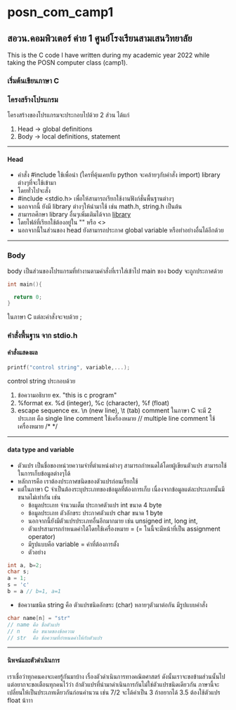 # posn_com_camp1 
## สอวน.คอมพิวเตอร์ ค่าย 1 ศูนย์โรงเรียนสามเสนวิทยาลัย
This is the C code I have written during my academic year 2022 while taking the POSN computer class (camp1).

### เริ่มต้นเขียนภาษา C
### โครงสร้างโปรแกรม

โครงสร้างของโปรแกรมจะประกอบไปด้วย 2 ส่วน ได้แก่
1. Head -> global definitions
2. Body -> local definitions, statement
---
#### Head
- คำสั่ง #include ใช้เพื่อนำ (ใครที่คุ้นเคยกับ python จะคล้ายๆกับคำสั่ง import) library ต่างๆที่จะใช้เข้ามา
- โดยทั่วไปจะสั่ง 
- #include <stdio.h> เพื่อให้สามารถเรียกใช้งานฟังก์ชั่นพื้นฐานต่างๆ
- นอกจากนี้ ยังมี library ต่างๆให้นำมาใช้ เช่น math.h, string.h เป็นต้น
- สามารถศึกษา library อื่นๆเพิ่มเติมได้จาก [library](https://cplusplus.com/)
- โดยไฟล์ที่เรียกใช้ต้องอยู่ใน "" หรือ <>
- นอกจากนี้ในส่วนของ head ยังสามารถประกาศ global variable หรือทำอย่างอื่นได้อีกด้วย
---
### Body
body เป็นส่วนของโปรแกรมที่ทำงานตามคำสั่งที่เราใส่เข้าไป 
main ของ body จะถูกประกาศด้วย
```c
int main(){

  return 0;
}
```
ในภาษา C แต่ละคำสั่งจะจบด้วย ; 

### คำสั่งพื้นฐาน จาก stdio.h
#### คำสั่งแสดงผล
```c
printf("control string", variable,...);
```
control string ประกอบด้วย 
1. ข้อความอธิบาย ex. "this is c program"
2. %format ex. %d (integer), %c (character), %f (float)
3. escape sequence ex. \n (new line), \t (tab)
comment ในภาษา C จะมี 2 ประเภท คือ
   single line comment ใช้เครื่องหมาย //
   multiple line comment ใช้เครื่องหมาย /* */
---
#### data type and variable
- ตัวแปร เป็นชื่อของหน่วยความจำที่ตำแหน่งต่างๆ สามารถกำหนดได้โดยผู้เขียนตัวแปร สามารถใช้ในการเก็บข้อมูลต่างๆได้
- หลักการคือ เราต้องประกาศชนิดของตัวแปรก่อนเรียกใช้
- แต่ในภาษา C จำเป็นต้องระบุประเภทของข้อมูลที่ต้องการเก็บ เนื่องจากข้อมูลแต่ละประเภทนั้นมีขนาดไม่เท่ากัน เช่น
    - ข้อมูลประเภท จำนวนเต็ม ประกาศตัวแปร int  ขนาด 4 byte 
    - ข้อมูลประเภท ตัวอักขระ  ประกาศตัวแปร char ขนาด 1 byte
    - นอกจากนี้ยังมีตัวแปรประเภทอื่นอีกมากมาย เช่น unsigned int, long int, 
    - ตัวแปรสามารถกำหนดค่าได้โดยใช้เครื่องหมาย = (= ในนี้จะมีหน้าที่เป็น assignment operator)
    - มีรูปแบบคือ variable = ค่าที่ต้องการตั้ง
    - ตัวอย่าง
```c
int a, b=2;
char s;
a = 1;
s = 'c'
b = a // b=1, a=1
```
- ข้อความชนิด string คือ ตัวแปรชนิดอักขระ (char) หลายๆตัวมาต่อกัน มีรูปแบบคำสั่ง
```c
char name[n] = "str"
// name คือ ชื่อตัวแปร
// n    คือ ขนาดของข้อความ
// str  คือ ข้อความที่กำหนดค่าให้กับตัวแปร
```
---
#### นิพจน์และตัวดำเนินการ
 เราเชื่อว่าทุกคนคงจะเคยรู้กันมาบ้าง เรื่องตัวดำเนินการทางคณิตศาสตร์ ดังนั้นเราจะขอข้ามส่วนนั้นไป  แต่อยากจะขอเตือนทุกคนไว้ว่า ถ้าตัวแปรที่นำมาดำเนินการกันไม่ใช่ตัวแปรชนิดเดียวกัน ภาษานี้จะเปลี่ยนให้เป็นประเภทเดียวกันก่อนคำนวน เช่น 7/2 จะได้ค่าเป็น 3 ถ้าอยากได้ 3.5 ต้องใช้ตัวแปร float น้าาา
 
